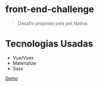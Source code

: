 # front-end-challenge

> Desafio proposto pela pet Nativa

# Tecnologias Usadas
- Vue/Vuex
- Materialize
- Sass


<a href="https://frontendchallenge-a63c9.firebaseapp.com">
    Demo 
</a>
